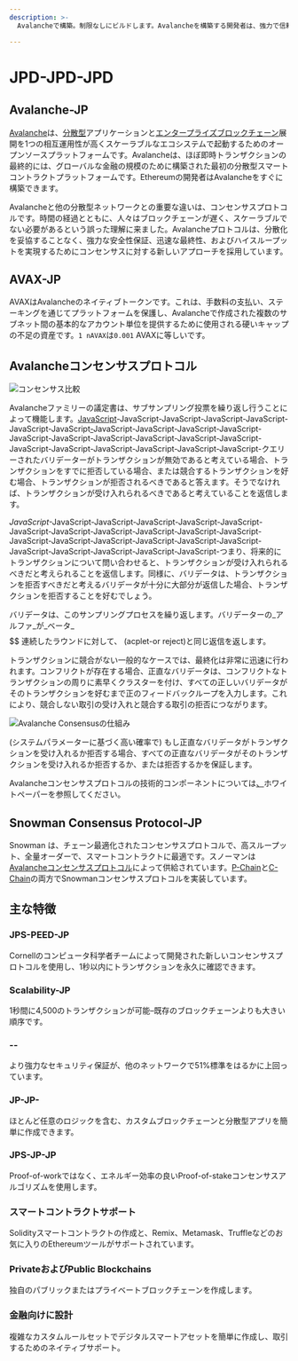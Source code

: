 ```yaml
---
description: >-
  Avalancheで構築。制限なしにビルドします。Avalancheを構築する開発者は、強力で信頼性があり、安全なアプリケーションを簡単に作成できます。

---
```


# JPD-JPD-JPD

## Avalanche-JP

[Avalanche](https://avax.network)は、[分散型](https://support.avalabs.org/en/articles/4587146-what-is-a-decentralized-application-dapp)アプリケーションと[エンタープライズブロックチェーン](http://support.avalabs.org/en/articles/4064677-what-is-a-blockchain)展開を1つの相互運用性が高くスケーラブルなエコシステムで起動するためのオープンソースプラットフォームです。Avalancheは、ほぼ即時トランザクションの最終的には、グローバルな金融の規模のために構築された最初の分散型スマートコントラクトプラットフォームです。Ethereumの開発者はAvalancheをすぐに構築できます。

Avalancheと他の分散型ネットワークとの重要な違いは、コンセンサスプロトコルです。時間の経過とともに、人々はブロックチェーンが遅く、スケーラブルでない必要があるという誤った理解に来ました。Avalancheプロトコルは、分散化を妥協することなく、強力な安全性保証、迅速な最終性、およびハイスループットを実現するためにコンセンサスに対する新しいアプローチを採用しています。

## AVAX-JP

AVAXはAvalancheのネイティブトークンです。これは、手数料の支払い、ステーキングを通じてプラットフォームを保護し、Avalancheで作成された複数のサブネット間の基本的なアカウント単位を提供するために使用される硬いキャップの不足の資産です。`1 nAVAX`は`0.001` AVAXに等しいです。

## Avalancheコンセンサスプロトコル

![コンセンサス比較](.gitbook/assets/image%20%2810%29%20%281%29%20%281%29%20%281%29.png)

Avalancheファミリーの議定書は、サブサンプリング投票を繰り返し行うことによって機能します。[JavaScript](http://support.avalabs.org/en/articles/4064704-what-is-a-blockchain-validator)-JavaScript-JavaScript-JavaScript-JavaScript-JavaScript-JavaScript[-](http://support.avalabs.org/en/articles/4587384-what-is-a-transaction)JavaScript-JavaScript-JavaScript-JavaScript-JavaScript-JavaScript-JavaScript-JavaScript-JavaScript-JavaScript-JavaScript-JavaScript-JavaScript-JavaScript-JavaScript-JavaScript-クエリーされたバリデーターがトランザクションが無効であると考えている場合、トランザクションをすでに拒否している場合、または競合するトランザクションを好む場合、トランザクションが拒否されるべきであると答えます。そうでなければ、トランザクションが受け入れられるべきであると考えていることを返信します。

_JavaScript_-JavaScript-JavaScript-JavaScript-JavaScript-JavaScript-JavaScript-JavaScript-JavaScript-JavaScript-JavaScript-JavaScript-JavaScript-JavaScript-JavaScript-JavaScript-JavaScript-JavaScript-JavaScript-JavaScript-JavaScript-JavaScript-JavaScript-つまり、将来的にトランザクションについて問い合わせると、トランザクションが受け入れられるべきだと考えられることを返信します。同様に、バリデータは、トランザクションを拒否すべきだと考えるバリデータが十分に大部分が返信した場合、トランザクションを拒否することを好むでしょう。

バリデータは、このサンプリングプロセスを繰り返します。バリデーターの_アルファ_が_ベータ_$$$$ $$ 連続したラウンドに対して、 \(acplet-or reject\)と同じ返信を返します。

トランザクションに競合がない一般的なケースでは、最終化は非常に迅速に行われます。コンフリクトが存在する場合、正直なバリデータは、コンフリクトなトランザクションの周りに素早くクラスターを付け、すべての正しいバリデータがそのトランザクションを好むまで正のフィードバックループを入力します。これにより、競合しない取引の受け入れと競合する取引の拒否につながります。

![Avalanche Consensusの仕組み](.gitbook/assets/howavalancheconsensusworks.png)

\(システムパラメーターに基づく高い確率で\) もし正直なバリデータがトランザクションを受け入れるか拒否する場合、すべての正直なバリデータがそのトランザクションを受け入れるか拒否するか、または拒否するかを保証します。

Avalancheコンセンサスプロトコルの技術的コンポーネントについては[、](https://arxiv.org/pdf/1906.08936.pdf)ホワイトペーパーを参照してください。

## Snowman Consensus Protocol-JP

Snowman は、チェーン最適化されたコンセンサスプロトコルで、高スループット、全量オーダーで、スマートコントラクトに最適です。スノーマンは[Avalancheコンセンサスプロトコル](./#avalanche-consensus-protocol)によって供給されています。[P-Chain](learn/platform-overview/#platform-chain-p-chain)と[C-Chain](learn/platform-overview/#contract-chain-c-chain)の両方でSnowmanコンセンサスプロトコルを実装しています。

## 主な特徴

### JPS-PEED-JP

Cornellのコンピュータ科学者チームによって開発された新しいコンセンサスプロトコルを使用し、1秒以内にトランザクションを永久に確認できます。

### Scalability-JP

1秒間に4,500のトランザクションが可能–既存のブロックチェーンよりも大きい順序です。

### --

より強力なセキュリティ保証が、他のネットワークで51%標準をはるかに上回っています。

### JP-JP-

ほとんど任意のロジックを含む、カスタムブロックチェーンと分散型アプリを簡単に作成できます。

### JPS-JP-JP

Proof-of-workではなく、エネルギー効率の良いProof-of-stakeコンセンサスアルゴリズムを使用します。

### スマートコントラクトサポート

Solidityスマートコントラクトの作成と、Remix、Metamask、Truffleなどのお気に入りのEthereumツールがサポートされています。

### PrivateおよびPublic Blockchains

独自のパブリックまたはプライベートブロックチェーンを作成します。

### 金融向けに設計

複雑なカスタムルールセットでデジタルスマートアセットを簡単に作成し、取引するためのネイティブサポート。

